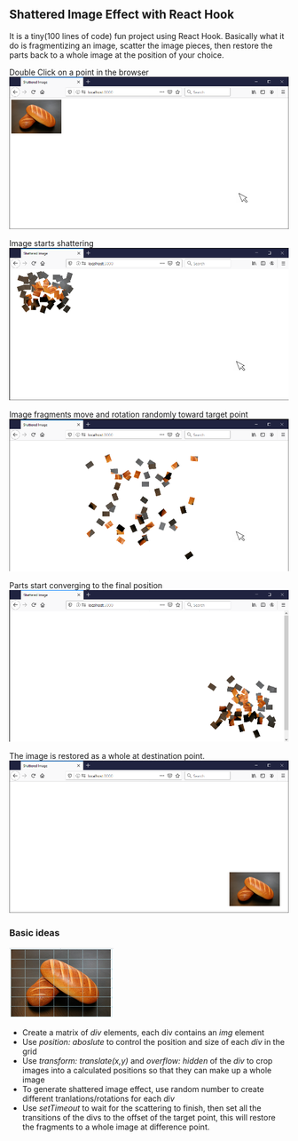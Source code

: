 ## Shattered Image Effect with React Hook
It is a tiny(100 lines of code) fun project using React Hook. Basically what it do is fragmentizing an image, scatter the image pieces, then restore the parts back to a whole image at the position of your choice.

Double Click on a point in the browser
![1](src/images/1.png)

Image starts shattering
![2](src/images/2.png)

Image fragments move and rotation randomly toward target point
![3](src/images/3.png)

Parts start converging to the final position
![4](src/images/4.png)

The image is restored as a whole at destination point.
![5](src/images/5.png)

### Basic ideas

![fragments](src/images/fragments.png)


* Create a matrix of *div* elements, each div contains an *img* element
* Use *position: aboslute* to control the position and size of each *div* in the grid
* Use *transform: translate(x,y)* and *overflow: hidden* of the *div* to crop images into a calculated positions so that they can make up a whole image
* To generate shattered image effect, use random number to create different tranlations/rotations for each *div*
* Use *setTimeout* to wait for the scattering to finish, then set all the transitions of the divs to the offset of the target point, this will restore the fragments to a whole image at difference point.




